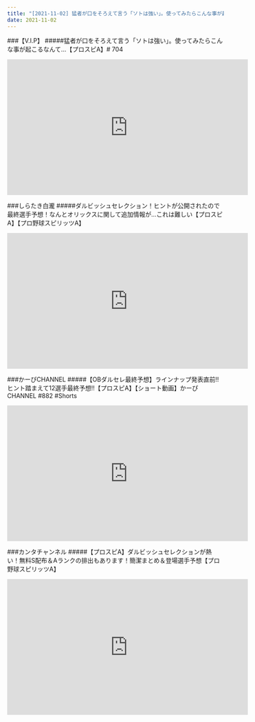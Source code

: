```yaml
---
title: "[2021-11-02] 猛者が口をそろえて言う「ソトは強い」。使ってみたらこんな事が起こるなんて...【プロスピA】# 704 他"
date: 2021-11-02
---
```

###【V.I.P】
#####猛者が口をそろえて言う「ソトは強い」。使ってみたらこんな事が起こるなんて...【プロスピA】# 704
<iframe width="560" height="315" src="https://www.youtube.com/embed/N5olJRdWx40" frameborder="0" allow="accelerometer; autoplay; clipboard-write; encrypted-media; gyroscope; picture-in-picture" allowfullscreen></iframe>

###しらたき白瀧
#####ダルビッシュセレクション！ヒントが公開されたので最終選手予想！なんとオリックスに関して追加情報が…これは難しい【プロスピA】【プロ野球スピリッツA】
<iframe width="560" height="315" src="https://www.youtube.com/embed/PBFTsuxl_s0" frameborder="0" allow="accelerometer; autoplay; clipboard-write; encrypted-media; gyroscope; picture-in-picture" allowfullscreen></iframe>

###かーぴCHANNEL
#####【OBダルセレ最終予想】ラインナップ発表直前!! ヒント踏まえて12選手最終予想!!【プロスピA】【ショート動画】かーぴCHANNEL #882 #Shorts
<iframe width="560" height="315" src="https://www.youtube.com/embed/JndIyMrn6oI" frameborder="0" allow="accelerometer; autoplay; clipboard-write; encrypted-media; gyroscope; picture-in-picture" allowfullscreen></iframe>

###カンタチャンネル
#####【プロスピA】ダルビッシュセレクションが熱い！無料S配布＆Aランクの排出もあります！簡潔まとめ＆登場選手予想【プロ野球スピリッツA】
<iframe width="560" height="315" src="https://www.youtube.com/embed/UJKxNp-eA80" frameborder="0" allow="accelerometer; autoplay; clipboard-write; encrypted-media; gyroscope; picture-in-picture" allowfullscreen></iframe>

